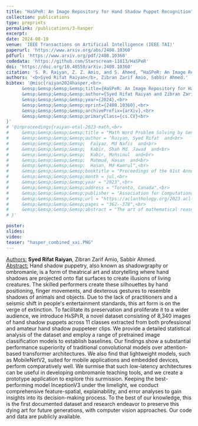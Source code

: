 ```yaml
---
title: "HaSPeR: An Image Repository for Hand Shadow Puppet Recognition"
collection: publications
type: preprints
permalink: /publications/3-hasper
excerpt: 
date: 2024-08-19
venue: 'IEEE Transactions on Artificial Intelligence (IEEE TAI)'
paperurl: 'https://www.arxiv.org/abs/2408.10360'
pdfurl: 'https://www.arxiv.org/pdf/2408.10360'
codedata: 'https://github.com/Starscream-11813/HaSPeR'
doi: 'https://doi.org/10.48550/arXiv.2408.10360'
citation: 'S. R. Raiyan, Z. Z. Amio, and S. Ahmed, “HaSPeR: An Image Repository for Hand Shadow Puppet Recognition,” arXiv preprint arXiv:2408.10360, 2024.'
authors: '<b>Syed Rifat Raiyan</b>, Zibran Zarif Amio, Sabbir Ahmed.'
bibtex: '@misc{raiyan2024hasper,<br>
      &emsp;&emsp;&emsp;&emsp;title={HaSPeR: An Image Repository for Hand Shadow Puppet Recognition},<br> 
      &emsp;&emsp;&emsp;&emsp;author={Syed Rifat Raiyan and Zibran Zarif Amio and Sabbir Ahmed},<br>
      &emsp;&emsp;&emsp;&emsp;year={2024},<br>
      &emsp;&emsp;&emsp;&emsp;eprint={2408.10360},<br>
      &emsp;&emsp;&emsp;&emsp;archivePrefix={arXiv},<br>
      &emsp;&emsp;&emsp;&emsp;primaryClass={cs.CV}<br>
}'
# '@inproceedings{raiyan-etal-2023-math,<br>
#     &emsp;&emsp;&emsp;&emsp;title = "Math Word Problem Solving by Generating Linguistic Variants of Problem Statements",<br>
#     &emsp;&emsp;&emsp;&emsp;author = "Raiyan, Syed Rifat  and<br>
#     &emsp;&emsp;&emsp;&emsp;  Faiyaz, Md Nafis  and<br>
#     &emsp;&emsp;&emsp;&emsp;  Kabir, Shah Md. Jawad  and<br>
#     &emsp;&emsp;&emsp;&emsp;  Kabir, Mohsinul  and<br>
#     &emsp;&emsp;&emsp;&emsp;  Mahmud, Hasan  and<br>
#     &emsp;&emsp;&emsp;&emsp;  Hasan, Md Kamrul",<br>
#     &emsp;&emsp;&emsp;&emsp;booktitle = "Proceedings of the 61st Annual Meeting of the Association for Computational Linguistics (Volume 4: Student Research Workshop)",<br>
#     &emsp;&emsp;&emsp;&emsp;month = jul,<br>
#     &emsp;&emsp;&emsp;&emsp;year = "2023",<br>
#     &emsp;&emsp;&emsp;&emsp;address = "Toronto, Canada",<br>
#     &emsp;&emsp;&emsp;&emsp;publisher = "Association for Computational Linguistics",<br>
#     &emsp;&emsp;&emsp;&emsp;url = "https://aclanthology.org/2023.acl-srw.49",<br>
#     &emsp;&emsp;&emsp;&emsp;pages = "362--378",<br>
#     &emsp;&emsp;&emsp;&emsp;abstract = "The art of mathematical reasoning stands as a fundamental pillar of intellectual progress and is a central catalyst in cultivating human ingenuity. Researchers have recently published a plethora of works centered around the task of solving Math Word Problems (MWP) {---} a crucial stride towards general AI. These existing models are susceptible to dependency on shallow heuristics and spurious correlations to derive the solution expressions. In order to ameliorate this issue, in this paper, we propose a framework for MWP solvers based on the generation of linguistic variants of the problem text. The approach involves solving each of the variant problems and electing the predicted expression with the majority of the votes. We use DeBERTa (Decoding-enhanced BERT with disentangled attention) as the encoder to leverage its rich textual representations and enhanced mask decoder to construct the solution expressions. Furthermore, we introduce a challenging dataset, ParaMAWPS, consisting of paraphrased, adversarial, and inverse variants of selectively sampled MWPs from the benchmark Mawps dataset. We extensively experiment on this dataset along with other benchmark datasets using some baseline MWP solver models. We show that training on linguistic variants of problem statements and voting on candidate predictions improve the mathematical reasoning and robustness of the model. We make our code and data publicly available.",<br>
# }'

poster: 
slides: 
video: 
teaser: "hasper_combined_xai.PNG"
---
```

<u>Authors:</u> **Syed Rifat Raiyan**, Zibran Zarif Amio, Sabbir Ahmed.
<br>
<u>Abstract:</u> Hand shadow puppetry, also known as shadowgraphy or ombromanie, is a form of theatrical art and storytelling where hand shadows are projected onto flat surfaces to create illusions of living creatures. The skilled performers create these silhouettes by hand positioning, finger movements, and dexterous gestures to resemble shadows of animals and objects. Due to the lack of practitioners and a seismic shift in people's entertainment standards, this art form is on the verge of extinction. To facilitate its preservation and proliferate it to a wider audience, we introduce <span style="font-variant:small-caps;">HaSPeR</span>, a novel dataset consisting of 8,340 images of hand shadow puppets across 11 classes extracted from both professional and amateur hand shadow puppeteer clips. We provide a detailed statistical analysis of the dataset and employ a range of pretrained image classification models to establish baselines. Our findings show a substantial performance superiority of traditional convolutional models over attention-based transformer architectures. We also find that lightweight models, such as MobileNetV2, suited for mobile applications and embedded devices, perform comparatively well. We surmise that such low-latency architectures can be useful in developing ombromanie teaching tools, and we create a prototype application to explore this surmission. Keeping the best-performing model InceptionV3 under the limelight, we conduct comprehensive feature-spatial, explainability, and error analyses to gain insights into its decision-making process. To the best of our knowledge, this is the first documented dataset and research endeavor to preserve this dying art for future generations, with computer vision approaches. Our code and data are publicly available.

<br>
<!-- [[PDF]](https://arxiv.org/ftp/arxiv/papers/2305/2305.06595.pdf) [[Code/Data]](https://github.com/mohsinulkabir14/BanglaBook) -->